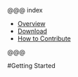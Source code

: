 
@@@ index

* [Overview](overview.md)
* [Download](download.md)
* [How to Contribute](contribution.md)

@@@

#Getting Started
